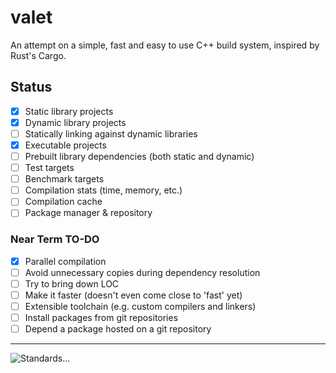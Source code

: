 # valet
An attempt on a simple, fast and easy to use C++ build system, inspired by Rust's Cargo.

## Status
- [x] Static library projects
- [x] Dynamic library projects
- [ ] Statically linking against dynamic libraries
- [x] Executable projects
- [ ] Prebuilt library dependencies (both static and dynamic)
- [ ] Test targets
- [ ] Benchmark targets
- [ ] Compilation stats (time, memory, etc.)
- [ ] Compilation cache
- [ ] Package manager & repository

### Near Term TO-DO
- [x] Parallel compilation
- [ ] Avoid unnecessary copies during dependency resolution
- [ ] Try to bring down LOC
- [ ] Make it faster (doesn't even come close to 'fast' yet)
- [ ] Extensible toolchain (e.g. custom compilers and linkers)
- [ ] Install packages from git repositories
- [ ] Depend a package hosted on a git repository

---

![Standards...](https://imgs.xkcd.com/comics/standards_2x.png)

